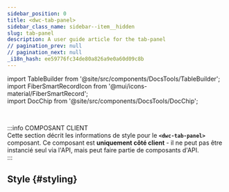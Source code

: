 ```yaml
---
sidebar_position: 0
title: <dwc-tab-panel>
sidebar_class_name: sidebar--item__hidden
slug: tab-panel
description: A user guide article for the tab-panel
// pagination_prev: null
// pagination_next: null
_i18n_hash: ee59776fc34de80a826a9e0a60d09c8b
---
```

import TableBuilder from '@site/src/components/DocsTools/TableBuilder';  
import FiberSmartRecordIcon from '@mui/icons-material/FiberSmartRecord';  
import DocChip from '@site/src/components/DocsTools/DocChip';  

<DocChip chip='shadow' />  

<br />  

:::info COMPOSANT CLIENT  
Cette section décrit les informations de style pour le **`<dwc-tab-panel>`** composant. Ce composant est **uniquement côté client** - il ne peut pas être instancié seul via l'API, mais peut faire partie de composants d'API.  
:::  

## Style {#styling}  

<TableBuilder name="dwc-tab-panel" clientComponent />  

